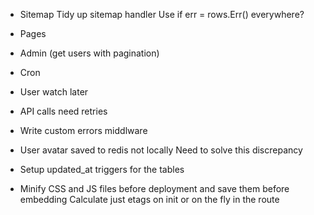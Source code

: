 
* Sitemap
  Tidy up sitemap handler
  Use if err = rows.Err() everywhere?


* Pages
* Admin (get users with pagination)
* Cron
* User watch later

* API calls need retries

* Write custom errors middlware

* User avatar saved to redis not locally
  Need to solve this discrepancy

* Setup updated_at triggers for the tables
* Minify CSS and JS files before deployment and save them before embedding
  Calculate just etags on init or on the fly in the route